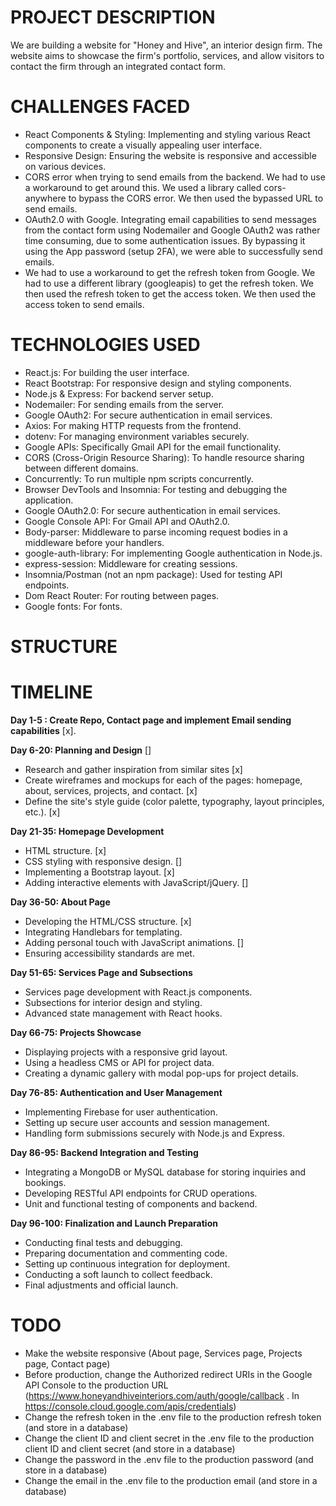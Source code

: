 # PROJECT DESCRIPTION
We are building a website for "Honey and Hive", an interior design firm. The website aims to showcase the firm's portfolio, services, and allow visitors to contact the firm through an integrated contact form.

# CHALLENGES FACED
- React Components & Styling: Implementing and styling various React components to create a visually appealing user interface.
- Responsive Design: Ensuring the website is responsive and accessible on various devices.
- CORS error when trying to send emails from the backend. We had to use a workaround to get around this. We used a library called cors-anywhere to bypass the CORS error. We then used the bypassed URL to send emails.
- OAuth2.0 with Google. Integrating email capabilities to send messages from the contact form using Nodemailer and Google OAuth2 was rather time consuming, due to some authentication issues. By bypassing it using the App password (setup 2FA), we were able to successfully send emails.
- We had to use a workaround to get the refresh token from Google. We had to use a different library (googleapis) to get the refresh token. We then used the refresh token to get the access token. We then used the access token to send emails.

# TECHNOLOGIES USED
- React.js: For building the user interface.
- React Bootstrap: For responsive design and styling components.
- Node.js & Express: For backend server setup.
- Nodemailer: For sending emails from the server.
- Google OAuth2: For secure authentication in email services.
- Axios: For making HTTP requests from the frontend.
- dotenv: For managing environment variables securely.
- Google APIs: Specifically Gmail API for the email functionality.
- CORS (Cross-Origin Resource Sharing): To handle resource sharing between different domains.
- Concurrently: To run multiple npm scripts concurrently.
- Browser DevTools and Insomnia: For testing and debugging the application.
- Google OAuth2.0: For secure authentication in email services.
- Google Console API: For Gmail API and OAuth2.0. 
- Body-parser: Middleware to parse incoming request bodies in a middleware before your handlers.
- google-auth-library: For implementing Google authentication in Node.js.
- express-session: Middleware for creating sessions.
- Insomnia/Postman (not an npm package): Used for testing API endpoints.
- Dom React Router: For routing between pages.
- Google fonts: For fonts. 

# STRUCTURE


# TIMELINE
**Day 1-5 : Create Repo, Contact page and implement Email sending capabilities** [x].

**Day 6-20: Planning and Design** []
- Research and gather inspiration from similar sites [x]
- Create wireframes and mockups for each of the pages: homepage, about, services, projects, and contact. [x]
- Define the site's style guide (color palette, typography, layout principles, etc.). [x]

**Day 21-35: Homepage Development**
- HTML structure. [x]
- CSS styling with responsive design. []
- Implementing a Bootstrap layout. [x]
- Adding interactive elements with JavaScript/jQuery. []

**Day 36-50: About Page**
- Developing the HTML/CSS structure. [x]
- Integrating Handlebars for templating.
- Adding personal touch with JavaScript animations. []
- Ensuring accessibility standards are met.

**Day 51-65: Services Page and Subsections**
- Services page development with React.js components.
- Subsections for interior design and styling.
- Advanced state management with React hooks.

**Day 66-75: Projects Showcase**
- Displaying projects with a responsive grid layout.
- Using a headless CMS or API for project data.
- Creating a dynamic gallery with modal pop-ups for project details.

**Day 76-85: Authentication and User Management**
- Implementing Firebase for user authentication.
- Setting up secure user accounts and session management.
- Handling form submissions securely with Node.js and Express.

**Day 86-95: Backend Integration and Testing**
- Integrating a MongoDB or MySQL database for storing inquiries and bookings.
- Developing RESTful API endpoints for CRUD operations.
- Unit and functional testing of components and backend.

**Day 96-100: Finalization and Launch Preparation**
- Conducting final tests and debugging.
- Preparing documentation and commenting code.
- Setting up continuous integration for deployment.
- Conducting a soft launch to collect feedback.
- Final adjustments and official launch.

# TODO
- Make the website responsive (About page, Services page, Projects page, Contact page)
- Before production, change the Authorized redirect URIs in the Google API Console to the production URL (https://www.honeyandhiveinteriors.com/auth/google/callback . In https://console.cloud.google.com/apis/credentials)
- Change the refresh token in the .env file to the production refresh token (and store in a database)
- Change the client ID and client secret in the .env file to the production client ID and client secret (and store in a database)
- Change the password in the .env file to the production password (and store in a database)
- Change the email in the .env file to the production email (and store in a database)
